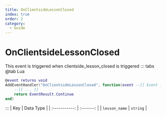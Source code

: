 ```yaml
---
title: OnClientsideLessonClosed
index: true
order: 2
category:
  - Guide
---
```


# OnClientsideLessonClosed
This event is triggered when clientside_lesson_closed is triggered
::: tabs
@tab Lua
```lua
@event returns void
AddEventHandler("OnClientsideLessonClosed", function(event --[[ Event ]])
    --[[ ... ]]
    return EventResult.Continue
end)
```

:::
|      Key      | Data Type |
| :-----------: | :-------: |
| `lesson_name` |  `string` |